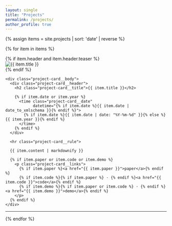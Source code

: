 ```yaml
---
layout: single
title: "Projects"
permalink: /projects/
author_profile: true
---
```


{% assign items = site.projects | sort: 'date' | reverse %}

{% for item in items %}
  <section class="project-card">
    {% if item.header and item.header.teaser %}
      <div class="project-card__image">
        <img src="{{ item.header.teaser | relative_url }}" alt="{{ item.title }}">
      </div>
    {% endif %}

    <div class="project-card__body">
      <div class="project-card__header">
        <h2 class="project-card__title">{{ item.title }}</h2>

        {% if item.date or item.year %}
          <time class="project-card__date"
                datetime="{% if item.date %}{{ item.date | date_to_xmlschema }}{% endif %}">
            {% if item.date %}{{ item.date | date: "%Y-%m-%d" }}{% else %}{{ item.year }}{% endif %}
          </time>
        {% endif %}
      </div>

      <hr class="project-card__rule">
    
      {{ item.content | markdownify }}

      {% if item.paper or item.code or item.demo %}
        <p class="project-card__links">
          {% if item.paper %}<a href="{{ item.paper }}">paper</a>{% endif %}
          {% if item.code %}{% if item.paper %} · {% endif %}<a href="{{ item.code }}">code</a>{% endif %}
          {% if item.demo %}{% if item.paper or item.code %} · {% endif %}<a href="{{ item.demo }}">demo</a>{% endif %}
        </p>
      {% endif %}
    </div>
  </section>

  <hr>
{% endfor %}